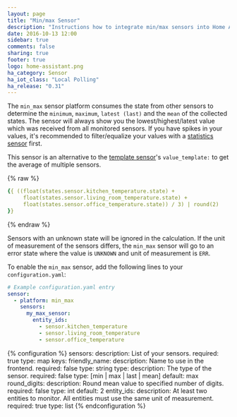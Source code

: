 ```yaml
---
layout: page
title: "Min/max Sensor"
description: "Instructions how to integrate min/max sensors into Home Assistant."
date: 2016-10-13 12:00
sidebar: true
comments: false
sharing: true
footer: true
logo: home-assistant.png
ha_category: Sensor
ha_iot_class: "Local Polling"
ha_release: "0.31"
---
```



The `min_max` sensor platform consumes the state from other sensors to determine the `minimum`, `maximum`, `latest (last)` and the `mean` of the collected states. The sensor will always show you the lowest/highest/latest value which was received from all monitored sensors. If you have spikes in your values, it's recommended to filter/equalize your values with a [statistics sensor](/components/sensor.statistics/) first.

This sensor is an alternative to the [template sensor](/components/sensor.template/)'s `value_template:` to get the average of multiple sensors.

{% raw %}
```yaml
{{ ((float(states.sensor.kitchen_temperature.state) + 
     float(states.sensor.living_room_temperature.state) +
     float(states.sensor.office_temperature.state)) / 3) | round(2)
}}
```
{% endraw %}

Sensors with an unknown state will be ignored in the calculation. If the unit of measurement of the sensors differs, the `min_max` sensor will go to an error state where the value is `UNKNOWN` and unit of measurement is `ERR`.

To enable the `min_max` sensor, add the following lines to your `configuration.yaml`:

```yaml
# Example configuration.yaml entry
sensor:
  - platform: min_max
    sensors:
      my_max_sensor:
        entity_ids:
          - sensor.kitchen_temperature
          - sensor.living_room_temperature
          - sensor.office_temperature
```

{% configuration %}
  sensors:
    description: List of your sensors.
    required: true
    type: map
    keys:
      friendly_name:
        description: Name to use in the frontend.
        required: false
        type: string
      type:
        description: The type of the sensor.
        required: false
        type: [min | max | last | mean]
        default: max
      round_digits:
        description: Round mean value to specified number of digits.
        required: false
        type: int
        default: 2
      entity_ids:
        description: At least two entities to monitor. All entities must use the same unit of measurement.
        required: true
        type: list
{% endconfiguration %}
